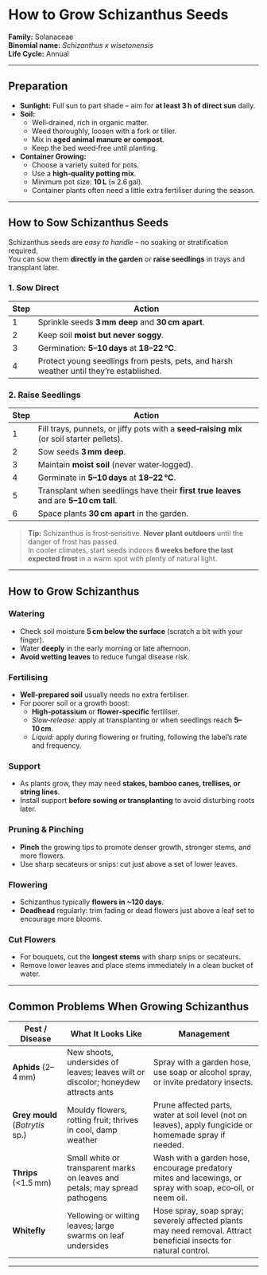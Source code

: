 # How to Grow Schizanthus Seeds  

**Family:** Solanaceae  
**Binomial name:** _Schizanthus x wisetonensis_  
**Life Cycle:** Annual  

---

## Preparation  

- **Sunlight:** Full sun to part shade – aim for **at least 3 h of direct sun** daily.  
- **Soil:**  
  - Well‑drained, rich in organic matter.  
  - Weed thoroughly, loosen with a fork or tiller.  
  - Mix in **aged animal manure or compost**.  
  - Keep the bed weed‑free until planting.  
- **Container Growing:**  
  - Choose a variety suited for pots.  
  - Use a **high‑quality potting mix**.  
  - Minimum pot size: **10 L** (≈ 2.6 gal).  
  - Container plants often need a little extra fertiliser during the season.  

---

## How to Sow Schizanthus Seeds  

Schizanthus seeds are *easy to handle* – no soaking or stratification required.  
You can sow them **directly in the garden** or **raise seedlings** in trays and transplant later.

### 1. Sow Direct  

| Step | Action |
|------|--------|
| 1 | Sprinkle seeds **3 mm deep** and **30 cm apart**. |
| 2 | Keep soil **moist but never soggy**. |
| 3 | Germination: **5–10 days** at **18–22 °C**. |
| 4 | Protect young seedlings from pests, pets, and harsh weather until they’re established. |

### 2. Raise Seedlings  

| Step | Action |
|------|--------|
| 1 | Fill trays, punnets, or jiffy pots with a **seed‑raising mix** (or soil starter pellets). |
| 2 | Sow seeds **3 mm deep**. |
| 3 | Maintain **moist soil** (never water‑logged). |
| 4 | Germinate in **5–10 days** at **18–22 °C**. |
| 5 | Transplant when seedlings have their **first true leaves** and are **5–10 cm tall**. |
| 6 | Space plants **30 cm apart** in the garden. |

> **Tip:** Schizanthus is frost‑sensitive. **Never plant outdoors** until the danger of frost has passed.  
> In cooler climates, start seeds indoors **6 weeks before the last expected frost** in a warm spot with plenty of natural light.

---

## How to Grow Schizanthus  

### Watering  

- Check soil moisture **5 cm below the surface** (scratch a bit with your finger).  
- Water **deeply** in the early morning or late afternoon.  
- **Avoid wetting leaves** to reduce fungal disease risk.  

### Fertilising  

- **Well‑prepared soil** usually needs no extra fertiliser.  
- For poorer soil or a growth boost:  
  - **High‑potassium** or **flower‑specific** fertiliser.  
  - *Slow‑release:* apply at transplanting or when seedlings reach **5–10 cm**.  
  - *Liquid:* apply during flowering or fruiting, following the label’s rate and frequency.  

### Support  

- As plants grow, they may need **stakes, bamboo canes, trellises, or string lines**.  
- Install support **before sowing or transplanting** to avoid disturbing roots later.  

### Pruning & Pinching  

- **Pinch** the growing tips to promote denser growth, stronger stems, and more flowers.  
- Use sharp secateurs or snips: cut just above a set of lower leaves.  

### Flowering  

- Schizanthus typically **flowers in ~120 days**.  
- **Deadhead** regularly: trim fading or dead flowers just above a leaf set to encourage more blooms.  

### Cut Flowers  

- For bouquets, cut the **longest stems** with sharp snips or secateurs.  
- Remove lower leaves and place stems immediately in a clean bucket of water.  

---

## Common Problems When Growing Schizanthus  

| Pest / Disease | What It Looks Like | Management |
|----------------|--------------------|------------|
| **Aphids** (2–4 mm) | New shoots, undersides of leaves; leaves wilt or discolor; honeydew attracts ants | Spray with a garden hose, use soap or alcohol spray, or invite predatory insects. |
| **Grey mould** (_Botrytis_ sp.) | Mouldy flowers, rotting fruit; thrives in cool, damp weather | Prune affected parts, water at soil level (not on leaves), apply fungicide or homemade spray if needed. |
| **Thrips** (<1.5 mm) | Small white or transparent marks on leaves and petals; may spread pathogens | Wash with a garden hose, encourage predatory mites and lacewings, or spray with soap, eco‑oil, or neem oil. |
| **Whitefly** | Yellowing or wilting leaves; large swarms on leaf undersides | Hose spray, soap spray; severely affected plants may need removal. Attract beneficial insects for natural control. |

---